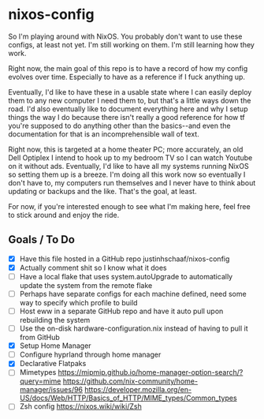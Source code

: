 # nixos-config

So I'm playing around with NixOS. You probably don't want to use these configs, at least not yet. I'm still working on them. I'm still learning how they work. 

Right now, the main goal of this repo is to have a record of how my config evolves over time. Especially to have as a reference if I fuck anything up.

Eventually, I'd like to have these in a usable state where I can easily deploy them to any new computer I need them to, but that's a little ways down the road. I'd also eventually like to document everything here and why I setup things the way I do because there isn't really a good reference for how tf you're supposed to do anything other than the basics--and even the documentation for that is an incomprehensible wall of text.

Right now, this is targeted at a home theater PC; more accurately, an old Dell Optiplex I intend to hook up to my bedroom TV so I can watch Youtube on it without ads. Eventually, I'd like to have all my systems running NixOS so setting them up is a breeze. I'm doing all this work now so eventually I don't have to, my computers run themselves and I never have to think about updating or backups and the like. That's the goal, at least.

For now, if you're interested enough to see what I'm making here, feel free to stick around and enjoy the ride.

## Goals / To Do

- [x] Have this file hosted in a GitHub repo justinhschaaf/nixos-config
- [x] Actually comment shit so I know what it does
- [ ] Have a local flake that uses system.autoUpgrade to automatically update the system from the remote flake
- [ ] Perhaps have separate configs for each machine defined, need some way to specify which profile to build
- [ ] Host eww in a separate GitHub repo and have it auto pull upon rebuilding the system
- [ ] Use the on-disk hardware-configuration.nix instead of having to pull it from GitHub
- [x] Setup Home Manager
- [ ] Configure hyprland through home manager
- [x] Declarative Flatpaks
- [ ] Mimetypes https://mipmip.github.io/home-manager-option-search/?query=mime https://github.com/nix-community/home-manager/issues/96 https://developer.mozilla.org/en-US/docs/Web/HTTP/Basics_of_HTTP/MIME_types/Common_types
- [ ] Zsh config https://nixos.wiki/wiki/Zsh
